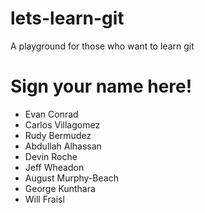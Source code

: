 # lets-learn-git
A playground for those who want to learn git

# Sign your name here!
- Evan Conrad 
- Carlos Villagomez
- Rudy Bermudez
- Abdullah Alhassan
- Devin Roche
- Jeff Wheadon
- August Murphy-Beach
- George Kunthara
- Will Fraisl 
